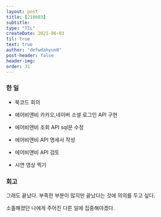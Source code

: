 ```yaml
---
layout: post
title: [210603] 
subtitle:
type: "TIL"
createDate: 2021-06-03
til: true
text: true
author: "defwdahyun0"
post-header: false
header-img: 
order: 31
---
```

### **한 일**

- 북코드 회의

- 에어비앤비 카카오,네이버 소셜 로그인 API 구현

- 에어비앤비 조회 API sql문 수정

- 에어비앤비 API 명세서 작성

- 에어비앤비 API 검토

- 시연 영상 찍기


### **회고**

그래도 끝났다. 부족한 부분이 많지만 끝났다는 것에 의의를 두고 싶다.

소홀해졌던 나에게 주어진 다른 일에 집중해야겠다.
